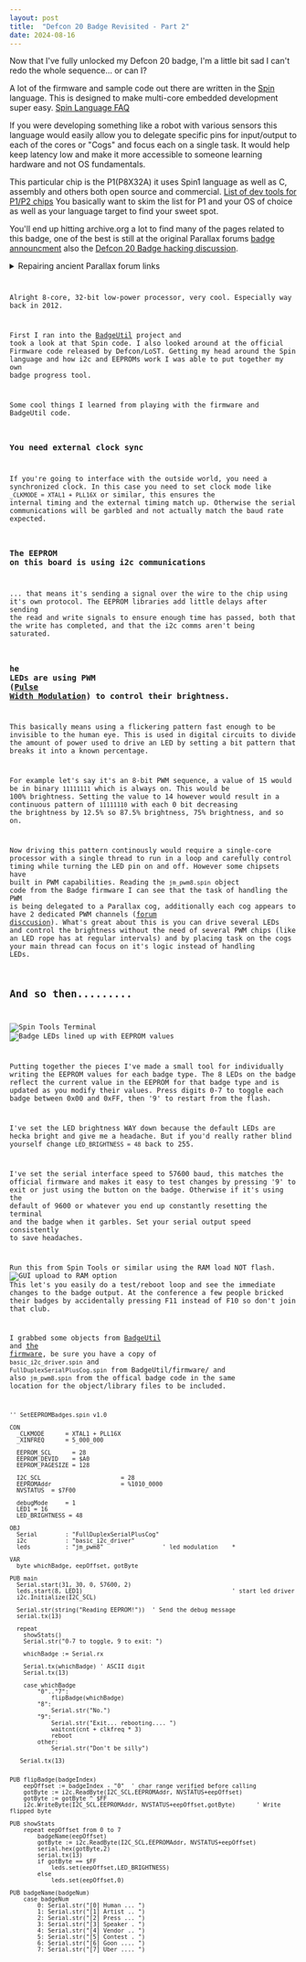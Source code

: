 ```yaml
---
layout: post
title:  "Defcon 20 Badge Revisited - Part 2"
date: 2024-08-16
---
```


Now that I've fully unlocked my Defcon 20 badge, I'm a little bit sad I can't redo the whole sequence... or can I?

A lot of the firmware and sample code out there are written in the [Spin](https://www.parallax.com/package/propeller-manual/) language. This is designed to make multi-core embedded development super easy. [Spin Language FAQ](https://www.parallax.com/propeller/qna/Content/QnaTopics/QnaSpin.htm)

If you were developing something like a robot with various sensors this language would easily allow you to delegate specific pins for input/output to each of the cores or "Cogs" and focus each on a single task. It would help keep latency low and make it more accessible to someone learning hardware and not OS fundamentals. 

This particular chip is the P1(P8X32A) it uses Spin1 language as well as C, assembly and others both open source and commercial. [List of dev tools for P1/P2 chips](https://www.parallax.com/propeller-2/programming-tools/) You basically want to skim the list for P1 and your OS of choice as well as your language target to find your sweet spot. 

You'll end up hitting archive.org a lot to find many of the pages related to this badge, one of the best is still at the original Parallax forums [badge announcment](https://forums.parallax.com/discussion/141494/article-parallax-propeller-on-def-con-20-badge-start-here) also the  [Defcon 20 Badge hacking discussion](https://forums.parallax.com/discussion/141567/How-did-you-hack-your-DEF-CON-20-Badge).

<details>
<summary>Repairing ancient Parallax forum links</summary>
The Parallax discussion form had a redesign at some point so here's how to re-work the URL and find the new location:

Example:
<code>https://forums.parallax.com/showthread.php?141494-Article-Parallax-Propeller-on-DEF-CON-20-Badge-Start-Here!</code>
Replace "showthread.php?" with a "discussion/" then the dash after the article number should also be a "/" resulting in:
<code>https://forums.parallax.com/discussion/141494/Article-Parallax-Propeller-on-DEF-CON-20-Badge-Start-Here</code>


Same for the hacking discussion:
<code>https://forums.parallax.com/showthread.php/141567-How-did-you-hack-your-DEF-CON-20-Badge</code>
Becomes:
<code>https://forums.parallax.com/discussion/141567/How-did-you-hack-your-DEF-CON-20-Badge</code>

That way you won't have to deal with broken links in the internet archive.</details>

Alright 8-core, 32-bit low-power processor, very cool. Especially way back in 2012.  

First I ran into the [BadgeUtil](https://gist.github.com/indrora/3190747) project and took a look at that Spin code. I also looked around at the official Firmware code released by Defcon/LoST. Getting my head around the Spin language and how i2c and EEPROMs work I was able to put together my own badge progress tool. 

Some cool things I learned from playing with the firmware and BadgeUtil code. 
### You need external clock sync
If you're going to interface with the outside world, you need a synchronized clock. In this case you need to set clock mode like <code>_CLKMODE      = XTAL1 + PLL16X</code> or similar, this ensures the internal timing and the external timing match up.  Otherwise the serial communications will be garbled and not actually match the baud rate expected.
### The EEPROM on this board is using i2c communications
... that means it's sending a signal over the wire to the chip using it's own protocol. The EEPROM libraries add little delays after sending the read and write signals to ensure enough time has passed, both that the write has completed, and that the i2c comms aren't being saturated.</details> 
### he LEDs are using PWM (<a href="https://en.wikipedia.org/wiki/Pulse-width_modulation#Power_delivery">Pulse Width Modulation</a>) to control their brightness.
This basically means using a flickering pattern fast enough to be invisible to the human eye. This is used in digital circuits to divide the amount of power used to drive an LED by setting a bit pattern that breaks it into a known percentage.

For example let's say it's an 8-bit PWM sequence, a value of 15 would be in binary `11111111` which is always on. This would be 100% brightness. Setting the value to 14 however would result in a continuous pattern of `11111110` with each 0 bit decreasing the brightness by 12.5% so 87.5% brightness, 75% brightness, and so on. 

Now driving this pattern continously would require a single-core processor with a single thread to run in a loop and carefully control timing while turning the LED pin on and off. However some chipsets have built in PWM capabilities. Reading the `jm_pwm8.spin` object code from the Badge firmware I can see that the task of handling the PWM is being delegated to a Parallax cog, additionally each cog appears to have 2 dedicated PWM channels ([forum disccusion](https://forums.parallax.com/discussion/175192/controlling-rgb-leds-with-pwm-in-spin)). What's great about this is you can drive several LEDs and control the brightness without the need of several PWM chips (like an LED rope has at regular intervals) and by placing task on the cogs your main thread can focus on it's logic instead of handling LEDs.</details>

## And so then.........

![Spin Tools Terminal](/images/spintoolsterm.jpg)
![Badge LEDs lined up with EEPROM values](/images/eeprom_and_badge_leds.png)

Putting together the pieces I've made a small tool for individually writing the EEPROM values for each badge type. The 8 LEDs on the badge reflect the current value in the EEPROM for that badge type and is updated as you modify their values. Press digits 0-7 to toggle each badge between 0x00 and 0xFF, then '9' to restart from the flash. 

I've set the LED brightness WAY down because the default LEDs are hecka bright and give me a headache.  But if you'd really rather blind yourself change `LED_BRIGHTNESS = 48` back to 255. 

I've set the serial interface speed to 57600 baud, this matches the official firmware and makes it easy to test changes by pressing '9' to exit or just using the button on the badge. Otherwise if it's using the default of 9600 or whatever you end up constantly resetting the terminal and the badge when it garbles. Set your serial output speed consistently to save headaches.

Run this from Spin Tools or similar using the RAM load NOT flash. 
![GUI upload to RAM option](/images/ram_to_terminal.jpg) This let's you easily do a test/reboot loop and see the immediate changes to the badge output. At the conference a few people bricked their badges by accidentally pressing F11 instead of F10 so don't join that club. 

I grabbed some objects from [BadgeUtil](https://gist.github.com/indrora/3190747#file-badgeutil-zip) and [the firmware](https://forums.parallax.com/discussion/141494/Article-Parallax-Propeller-on-DEF-CON-20-Badge-Start-Here#Discussion_141494), be sure you have a copy of `basic_i2c_driver.spin` and `FullDuplexSerialPlusCog.spin` from BadgeUtil/firmware/ and also `jm_pwm8.spin` from the offical badge code in the same location for the object/library files to be included. 

```
'' SetEEPROMBadges.spin v1.0

CON
  _CLKMODE      = XTAL1 + PLL16X
  _XINFREQ      = 5_000_000

  EEPROM_SCL      = 28
  EEPROM_DEVID    = $A0
  EEPROM_PAGESIZE = 128

  I2C_SCL                       = 28
  EEPROMAddr                    = %1010_0000
  NVSTATUS  = $7F00

  debugMode     = 1
  LED1 = 16
  LED_BRIGHTNESS = 48

OBJ
  Serial        : "FullDuplexSerialPlusCog"
  i2c           : "basic_i2c_driver"
  leds          : "jm_pwm8"                 ' led modulation    *

VAR
  byte whichBadge, eepOffset, gotByte

PUB main
  Serial.start(31, 30, 0, 57600, 2)
  leds.start(8, LED1)                                           ' start led driver
  i2c.Initialize(I2C_SCL)

  Serial.str(string("Reading EEPROM!"))  ' Send the debug message
  serial.tx(13)

  repeat
    showStats()
    Serial.str("0-7 to toggle, 9 to exit: ")

    whichBadge := Serial.rx

    Serial.tx(whichBadge) ' ASCII digit
    Serial.tx(13)

    case whichBadge
        "0".."7":
            flipBadge(whichBadge)
        "8":
            Serial.str("No.")
        "9":
            Serial.str("Exit... rebooting.... ")
            waitcnt(cnt + clkfreq * 3)
            reboot
        other:
            Serial.str("Don't be silly")

   Serial.tx(13)


PUB flipBadge(badgeIndex)
    eepOffset := badgeIndex - "0"  ' char range verified before calling
    gotByte := i2c.ReadByte(I2C_SCL,EEPROMAddr, NVSTATUS+eepOffset)
    gotByte := gotByte ^ $FF
    i2c.WriteByte(I2C_SCL,EEPROMAddr, NVSTATUS+eepOffset,gotByte)      ' Write flipped byte

PUB showStats
    repeat eepOffset from 0 to 7
        badgeName(eepOffset)
        gotByte := i2c.ReadByte(I2C_SCL,EEPROMAddr, NVSTATUS+eepOffset)
        serial.hex(gotByte,2)
        serial.tx(13)
        if gotByte == $FF
            leds.set(eepOffset,LED_BRIGHTNESS)
        else
            leds.set(eepOffset,0)

PUB badgeName(badgeNum)
    case badgeNum
        0: Serial.str("[0] Human ... ")
        1: Serial.str("[1] Artist .. ")
        2: Serial.str("[2] Press ... ")
        3: Serial.str("[3] Speaker . ")
        4: Serial.str("[4] Vendor .. ")
        5: Serial.str("[5] Contest . ")
        6: Serial.str("[6] Goon .... ")
        7: Serial.str("[7] Uber .... ")
```
